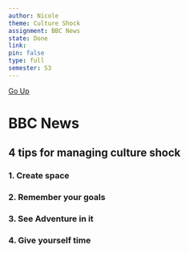 ```yaml
---
author: Nicole
theme: Culture Shock
assignment: BBC News
state: Done
link: 
pin: false
type: full
semester: S3
---
```

[Go Up](Courses%20-%20MoC.md)
# BBC News 
## 4 tips for managing culture shock
### 1. Create space
### 2. Remember your goals
### 3. See Adventure in it
### 4. Give yourself time 

